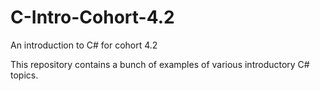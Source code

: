 # C-Intro-Cohort-4.2

An introduction to C# for cohort 4.2

This repository contains a bunch of examples of various introductory C# topics.
